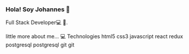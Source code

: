### Hola! Soy Johannes 👋
 
Full Stack Developer💻
 💪.

 little more about me...
💻 Technologies
html5 css3 javascript react redux postgresql postgresql git git


<!--
**JohannesGomez/JohannesGomez** is a ✨ _special_ ✨ repository because its `README.md` (this file) appears on your GitHub profile.
Here are some ideas to get you started:

- 🔭 I’m currently working on ...

Hola! Soy Johannes 👋
Full Stack Developer💻
 💪.

- 🌱 I’m currently learning ...

- 👯 I’m looking to collaborate on ...

- 🤔 I’m looking for help with ...

- 💬 Ask me about ...

- 📫 How to reach me: ...

- 😄 Pronouns: ...

- ⚡ Fun fact: ...
-->
